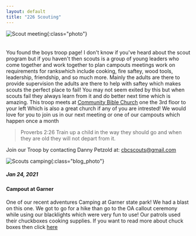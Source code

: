 ```yaml
---
layout: default
title: "226 Scouting"
---
```


![Scout meeting](https://cbc-scouts-226.s3.amazonaws.com/boys_troop_main.jpeg){:class="photo"} <br><br><br>
 You found the boys troop page! I don't know if you've heard about the scout program but if you haven't then scouts is a group of young leaders who come together and work together to plan campouts meetings work on requirements for rankswhich include cooking, fire saftey, wood tools, leadership, friendship, and so much more. Mainly the adults are there to provide supervision the adults are there to help with saftey which makes scouts the perfect place to fail! You may not seem exited by this but when scouts fail they always learn from it and do better next time which is amazing. This troop meets at [Community Bible Church](https://www.google.com/maps/place/Community+Bible+Church/@29.6083609,-98.4551142,17z/data=!3m1!4b1!4m5!3m4!1s0x865c61f893143835:0x6a9757940e4df853!8m2!3d29.6083609!4d-98.4529255) one the 3rd floor to your left Which is also a great church if any of you are intrested! We would love for you to join us in our next meeting or one of our campouts which happen once a month
> Proverbs 2:26 Train up a child in the way they should go and when they are old they will not depart from it.

Join our Troop by contacting Danny Petzold at: <cbcscouts@gmail.com>

![Scouts camping](https://cbc-scouts-226.s3.amazonaws.com/garner_state_park.jpeg){:class="blog_photo"}
##### Jan 24, 2021
#### Campout at Garner
One of our recent adventures Camping at Garner state park! We had a blast on this one. We got to go for a hike than go to the OA callout ceremony while using our blacklights which were very fun to use! Our patrols used their chuckboxes cooking supplies. If you want to read more about chuck boxes then click [here](blog_2.html)